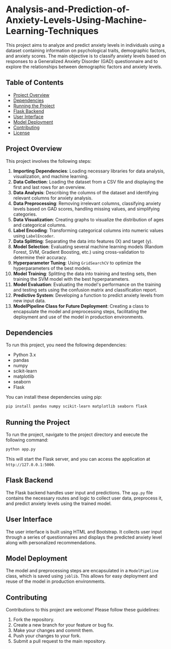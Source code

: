 # Analysis-and-Prediction-of-Anxiety-Levels-Using-Machine-Learning-Techniques

This project aims to analyze and predict anxiety levels in individuals using a dataset containing information on psychological traits, demographic factors, and anxiety scores. The main objective is to classify anxiety levels based on responses to a Generalized Anxiety Disorder (GAD) questionnaire and to explore the relationships between demographic factors and anxiety levels.

## Table of Contents

- [Project Overview](#project-overview)
- [Dependencies](#dependencies)
- [Running the Project](#running-the-project)
- [Flask Backend](#flask-backend)
- [User Interface](#user-interface)
- [Model Deployment](#model-deployment)
- [Contributing](#contributing)
- [License](#license)

## Project Overview

This project involves the following steps:

1. **Importing Dependencies**: Loading necessary libraries for data analysis, visualization, and machine learning.
2. **Data Collection**: Loading the dataset from a CSV file and displaying the first and last rows for an overview.
3. **Data Analysis**: Describing the columns of the dataset and identifying relevant columns for anxiety analysis.
4. **Data Preprocessing**: Removing irrelevant columns, classifying anxiety levels based on GAD scores, handling missing values, and simplifying categories.
5. **Data Visualization**: Creating graphs to visualize the distribution of ages and categorical columns.
6. **Label Encoding**: Transforming categorical columns into numeric values using `LabelEncoder`.
7. **Data Splitting**: Separating the data into features (X) and target (y).
8. **Model Selection**: Evaluating several machine learning models (Random Forest, SVM, Gradient Boosting, etc.) using cross-validation to determine their accuracy.
9. **Hyperparameter Tuning**: Using `GridSearchCV` to optimize the hyperparameters of the best models.
10. **Model Training**: Splitting the data into training and testing sets, then training the SVM model with the best hyperparameters.
11. **Model Evaluation**: Evaluating the model's performance on the training and testing sets using the confusion matrix and classification report.
12. **Predictive System**: Developing a function to predict anxiety levels from new input data.
13. **ModelPipeline Class for Future Deployment**: Creating a class to encapsulate the model and preprocessing steps, facilitating the deployment and use of the model in production environments.


## Dependencies

To run this project, you need the following dependencies:

- Python 3.x
- pandas
- numpy
- scikit-learn
- matplotlib
- seaborn
- Flask

You can install these dependencies using pip:

```bash
pip install pandas numpy scikit-learn matplotlib seaborn flask
```

## Running the Project

To run the project, navigate to the project directory and execute the following command:

```bash
python app.py
```

This will start the Flask server, and you can access the application at `http://127.0.0.1:5000`.

## Flask Backend

The Flask backend handles user input and predictions. The `app.py` file contains the necessary routes and logic to collect user data, preprocess it, and predict anxiety levels using the trained model.

## User Interface

The user interface is built using HTML and Bootstrap. It collects user input through a series of questionnaires and displays the predicted anxiety level along with personalized recommendations.

## Model Deployment

The model and preprocessing steps are encapsulated in a `ModelPipeline` class, which is saved using `joblib`. This allows for easy deployment and reuse of the model in production environments.

## Contributing

Contributions to this project are welcome! Please follow these guidelines:

1. Fork the repository.
2. Create a new branch for your feature or bug fix.
3. Make your changes and commit them.
4. Push your changes to your fork.
5. Submit a pull request to the main repository.
